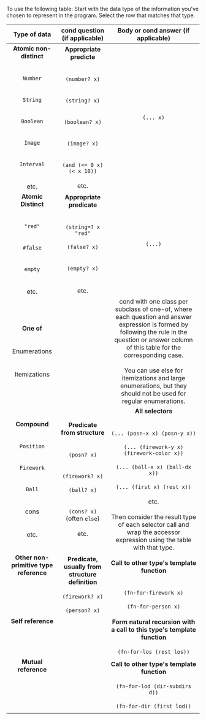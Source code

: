 To use the following table:
Start with the data type of the information you've chosen to represent in the program. Select the row that matches that type.

| Type of data | cond question (if applicable) | Body or cond answer (if applicable) |
|:--------------:|:-------------------------------:|:-------------------------------------:|
| **Atomic non-distinct**<br /><br /><br />`Number`<br /><br /><br />`String`<br /><br /><br />`Boolean`<br /><br /><br />`Image`<br /><br /><br />`Interval`<br /><br /><br />etc. | **Appropriate predicte**<br /><br /><br />`(number? x)`<br /><br /><br />`(string? x)`<br /><br /><br />`(boolean? x)`<br /><br /><br />`(image? x)`<br /><br /><br />`(and (<= 0 x) (< x 10))`<br /><br />etc. | `(... x)` |
| **Atomic Distinct**<br /><br /><br />`"red"`<br /><br /><br />`#false`<br /><br /><br />`empty`<br /><br /><br />etc. | **Appropriate predicate**<br /><br /><br />`(string=? x "red"`<br /><br />`(false? x)`<br /><br /><br />`(empty? x)`<br /><br /><br />etc. | `(...)`
| **One of**<br /><br /><br />Enumerations<br /><br /><br />Itemizations | | cond with one class per subclass of one-of, where each question and answer expression is formed by following the rule in the question or answer column of this table for the corresponding case.<br /><br />You can use else for itemizations and large enumerations, but they should not be used for regular enumerations. |
| **Compound**<br /><br /><br />`Position`<br /><br /><br />`Firework`<br /><br /><br />`Ball`<br /><br /><br />cons<br /><br /><br />etc. | **Predicate from structure**<br /><br /><br />`(posn? x)`<br /><br /><br />`(firework? x)`<br /><br />`(ball? x)`<br /><br /><br />`(cons? x)` (often `else`)<br /><br />etc. | **All selectors**<br /><br /><br />`(... (posn-x x) (posn-y x))`<br /><br />`(... (firework-y x) (firework-color x))`<br /><br />`(... (ball-x x) (ball-dx x))`<br /><br />`(... (first x) (rest x))`<br /><br />etc.<br /><br />Then consider the result type of each selector call and wrap the accessor expression using the table with that type. |
| **Other non-primitive type reference**<br /><br /><br /><br /><br /><br /> | **Predicate, usually from structure definition**<br /><br />`(firework? x)`<br /><br />`(person? x)` | **Call to other type's template function**<br /><br /><br />`(fn-for-firework x)`<br /><br />`(fn-for-person x)` |
| **Self reference**<br /><br /><br /><br /><br /> | | **Form natural recursion with a call to this type's template function**<br /><br />`(fn-for-los (rest los))` |
| **Mutual reference**<br /><br /><br /><br /><br /><br /> | | **Call to other type's template function**<br /><br />`(fn-for-lod (dir-subdirs d))`<br /><br />`(fn-for-dir (first lod))` |